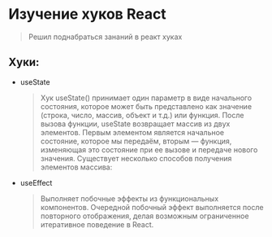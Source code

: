 # Изучение хуков React

> Решил поднабраться зананий в реакт хуках

## Хуки:

- useState
  > Хук useState() принимает один параметр в виде начального состояния, которое может быть представлено как значение (строка, число, массив, объект и т.д.) или функция. После вызова функции, useState возвращает массив из двух элементов. Первым элементом является начальное состояние, которое мы передаём, вторым — функция, изменяющая это состояние при ее вызове и передаче нового значения. Существует несколько способов получения элементов массива:
- useEffect
  > Выполняет побочные эффекты из функциональных компонентов. Очередной побочный эффект выполняется после повторного отображения, делая возможным ограниченное итеративное поведение в React.
